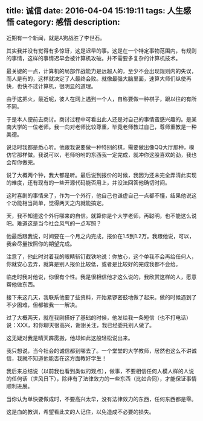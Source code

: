 title: 诚信
date: 2016-04-04 15:19:11
tags: 人生感悟
category: 感悟
description:
---

近期有一个新闻，就是A狗战胜了李世石。

其实我并没有觉得有多惊讶，这是迟早的事。这是在一个特定事物范围内，有规则的事情，这样的事情迟早会被计算机攻破。并不需要多复杂的计算机技术。

最关键的一点，计算机的局部作战能力是远超人的，至少不会出现规则内的失误，而人是有的，这样就决定了人最终会败。就像最强大脑里面，速算大师们纵使再快，也快不过计算机，很明显的道理。

由于这把火，最近呢，彼人在网上遇到一个人，自称要做一种棋子，跟以往的有所不同。

于是本人便前去商讨。商讨过程中可看出此人还是对自己的事情蛮感兴趣的。是某南大学的一位老师。我一向对老师比较尊重，毕竟老师教过自己，尊师重教是一种美德。

说话时我都是悉心听。他跟我说要做一种特别的棋，需要做出像QQ大厅那种，模仿它那样做。我说可以，老师吩咐的东西我一定完成，就冲你这股喜欢的劲，我也会帮你做完。

说了大概两个钟，我大都是听。最后说到报价的时候，我因为还未完全弄清此实现的难度，还有现有的一些开源代码能否用上，并没法回答他确切时间。

这时喜剧的事情来了，作为一个外行，他自己也谦虚自己一点都不懂，结果他说这个功能相当简单，觉得两天之内就能搞定。

天，我不知道这个外行哪来的自信。就算你是个大学老师，再聪明，也不能这么说吧。难道这是当今社会风气的一点写照？

他最后跟我说，时间要在一个月之内完成，报价在1.5到1.2万。我跟他说，可以，我会尽量按照你的期望完成。

注意了，他此时对着我的眼睛斩钉截铁地说：你放心，这个单我不会再给任何人，你就安心去弄，就算是别人报价比较低，或者是比较好的完成我都不会给。

临走时我对他说，你很有个性。我是很相信他才这么说的，我欣赏这样的人，愿意帮他做东西。

<!--more-->

接下来这几天，我联系他要了些资料，开始紧锣密鼓地做了起来。做的时候遇到了不少困难，但都被我一一解决。

过了大概两天，就在我刚搭好了基础的时候，他发给我一条短信（也不打电话）说：XXX，和你聊天很高兴，谢谢关注，我已经委托别人做了。

这无疑对我是晴天霹雳搬，他却如此这般轻松说出来。

我只想说，当今社会的诚信都到哪去了。一个堂堂的大学教师，居然也这么不讲诚信，我就不知道他能否在这方面教好学生！

我后来总结说（以前我也看到类似的观点），做事，不要相信任何人模人样的人说的任何话（世风日下），除非有了法律效力的一些东西（比如合同），才能保证事情顺利进展。

当你认为单快要做成时，不要高兴太早，没有法律效力的东西，任何东西都是零。

这是血的教训，希望看此文的人记住，以免造成不必要的损失。